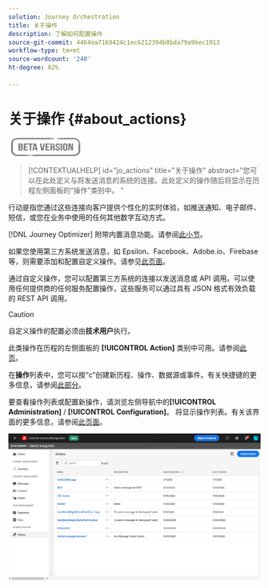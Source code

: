 ```yaml
---
solution: Journey Orchestration
title: 关于操作
description: 了解如何配置操作
source-git-commit: 4464ea7169424c1ec6212394b8bda79a9bec1913
workflow-type: tm+mt
source-wordcount: '240'
ht-degree: 82%

---
```


# 关于操作 {#about_actions}

![](../assets/do-not-localize/badge.png)

>[!CONTEXTUALHELP]
>id="jo_actions"
>title="关于操作"
>abstract="您可以在此处定义与将发送消息的系统的连接。此处定义的操作随后将显示在历程左侧面板的“操作”类别中。 "

行动是指您通过这些连接向客户提供个性化的实时体验，如推送通知、电子邮件、短信，或您在业务中使用的任何其他数字互动方式。

[!DNL Journey Optimizer] 附带内置消息功能。请参阅[此小节](../get-started-content.md)。

如果您使用第三方系统发送消息，如 Epsilon、Facebook、Adobe.io、Firebase 等，则需要添加和配置自定义操作。请参见[此页面](../action/about-custom-action-configuration.md)。

通过自定义操作，您可以配置第三方系统的连接以发送消息或 API 调用。可以使用任何提供商的任何服务配置操作，这些服务可以通过具有 JSON 格式有效负载的 REST API 调用。

>[!CAUTION]
>
>自定义操作的配置必须由&#x200B;**技术用户**&#x200B;执行。

此类操作在历程的左侧面板的 **[!UICONTROL Action]** 类别中可用。请参阅[此页](../building-journeys/about-journey-activities.md#action-activities)。

在&#x200B;**操作**&#x200B;列表中，您可以按“c”创建新历程、操作、数据源或事件。有关快捷键的更多信息，请参阅[此部分](../user-interface.md#cjm-accessibility)。

要查看操作列表或配置新操作，请浏览左侧导航中的&#x200B;**[!UICONTROL Administration]** / **[!UICONTROL Configuration]**。 将显示操作列表。有关该界面的更多信息，请参阅[此页面](../user-interface.md)。

![](../assets/custom1.png)
